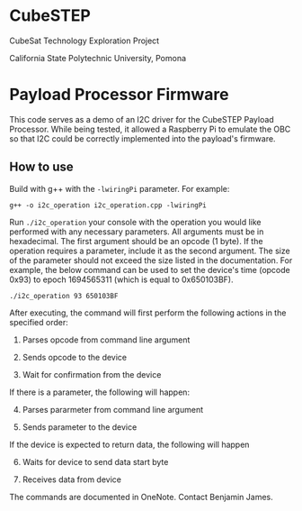 # CubeSTEP

CubeSat Technology Exploration Project

California State Polytechnic University, Pomona

# Payload Processor Firmware

This code serves as a demo of an I2C driver for the CubeSTEP Payload Processor. While being tested, it allowed a Raspberry Pi to emulate the OBC so that I2C could be correctly implemented into the payload's firmware.

## How to use

Build with g++ with the `-lwiringPi` parameter. For example:

```
g++ -o i2c_operation i2c_operation.cpp -lwiringPi
```

Run `./i2c_operation` your console with the operation you would like performed with any necessary parameters. All arguments must be in hexadecimal. The first argument should be an opcode (1 byte). If the operation requires a parameter, include it as the second argument. The size of the parameter should not exceed the size listed in the documentation. For example, the below command can be used to set the device's time (opcode 0x93) to epoch 1694565311 (which is equal to 0x650103BF).

```
./i2c_operation 93 650103BF
```

After executing, the command will first perform the following actions in the specified order:

1. Parses opcode from command line argument

2. Sends opcode to the device

3. Wait for confirmation from the device

If there is a parameter, the following will happen:

4. Parses pararmeter from command line argument

5. Sends parameter to the device

If the device is expected to return data, the following will happen

6. Waits for device to send data start byte

7. Receives data from device

The commands are documented in OneNote. Contact Benjamin James.